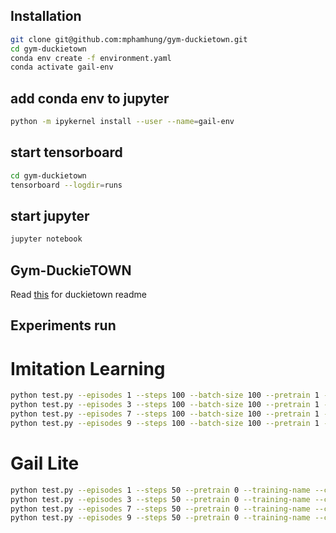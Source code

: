 ## Installation
```bash
git clone git@github.com:mphamhung/gym-duckietown.git
cd gym-duckietown
conda env create -f environment.yaml
conda activate gail-env
```
## add conda env to jupyter
```bash
python -m ipykernel install --user --name=gail-env
```

## start tensorboard
```bash
cd gym-duckietown
tensorboard --logdir=runs
```

## start jupyter 
```bash
jupyter notebook
```

## Gym-DuckieTOWN

Read [this](https://github.com/mphamhung/gym-duckietown/blob/master/README_old.md) for duckietown readme


## Experiments run

# Imitation Learning
```bash
python test.py --episodes 1 --steps 100 --batch-size 100 --pretrain 1 --training-name "pretrained1"
python test.py --episodes 3 --steps 100 --batch-size 100 --pretrain 1 --training-name "pretrained3"
python test.py --episodes 7 --steps 100 --batch-size 100 --pretrain 1 --training-name "pretrained7"
python test.py --episodes 9 --steps 100 --batch-size 100 --pretrain 1 --training-name "pretrained9"
```
# Gail Lite
```bash
python test.py --episodes 1 --steps 50 --pretrain 0 --training-name --checkpoint "pretrained1"
python test.py --episodes 3 --steps 50 --pretrain 0 --training-name --checkpoint "pretrained3"
python test.py --episodes 7 --steps 50 --pretrain 0 --training-name --checkpoint "pretrained7"
python test.py --episodes 9 --steps 50 --pretrain 0 --training-name --checkpoint "pretrained9"
```
